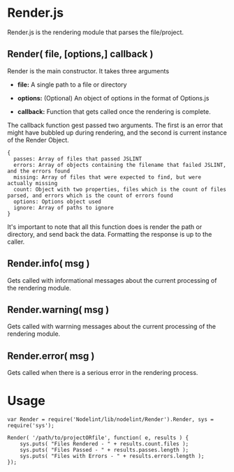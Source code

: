 Render.js
=========

Render.js is the rendering module that parses the file/project.


Render( file, [options,] callback )
------

Render is the main constructor. It takes three arguments

- **file:** A single path to a file or directory

- **options:** (Optional) An object of options in the format of Options.js

- **callback:** Function that gets called once the rendering is complete.

The callback function gest passed two arguments. The first is an error that might have bubbled
up during rendering, and the second is current instance of the Render Object.

	{
	  passes: Array of files that passed JSLINT
	  errors: Array of objects containing the filename that failed JSLINT, and the errors found
	  missing: Array of files that were expected to find, but were actually missing
	  count: Object with two properties, files which is the count of files parsed, and errors which is the count of errors found
	  options: Options object used
	  ignore: Array of paths to ignore
	}

It's important to note that all this function does is render the path or directory,
and send back the data. Formatting the response is up to the caller.


Render.info( msg )
------------------

Gets called with informational messages about the current processing of the rendering module.


Render.warning( msg )
---------------------

Gets called with warrning messages about the current processing of the rendering module.


Render.error( msg )
-------------------

Gets called when there is a serious error in the rendering process.



Usage
=====

	var Render = require('Nodelint/lib/nodelint/Render').Render, sys = require('sys');

	Render( '/path/to/projectORfile', function( e, results ) {
		sys.puts( "Files Rendered - " + results.count.files );
		sys.puts( "Files Passed - " + results.passes.length );
		sys.puts( "Files with Errors - " + results.errors.length );
	});
